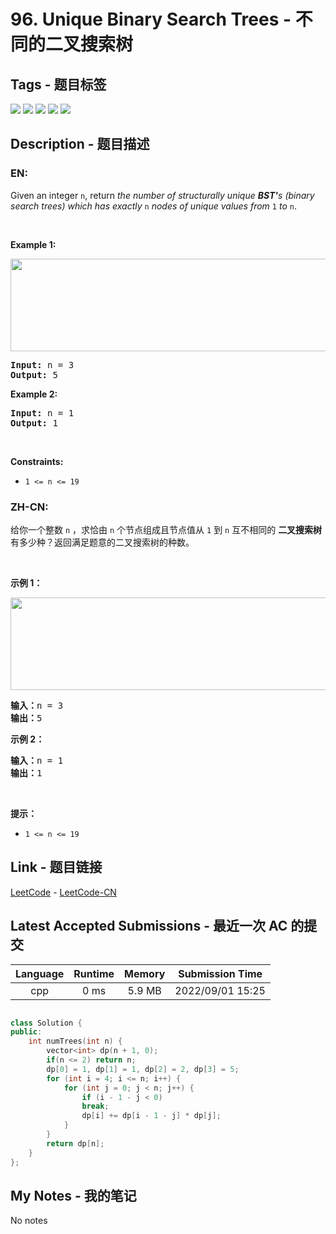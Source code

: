 
# 96. Unique Binary Search Trees - 不同的二叉搜索树

## Tags - 题目标签

 <img src="https://img.shields.io/badge/Tree-树-blue.svg">   <img src="https://img.shields.io/badge/Binary Search Tree-二叉搜索树-blue.svg">   <img src="https://img.shields.io/badge/Math-数学-blue.svg">   <img src="https://img.shields.io/badge/Dynamic Programming-动态规划-blue.svg">   <img src="https://img.shields.io/badge/Binary Tree-二叉树-blue.svg">  


## Description - 题目描述

### EN:
<p>Given an integer <code>n</code>, return <em>the number of structurally unique <strong>BST&#39;</strong>s (binary search trees) which has exactly </em><code>n</code><em> nodes of unique values from</em> <code>1</code> <em>to</em> <code>n</code>.</p>

<p>&nbsp;</p>
<p><strong class="example">Example 1:</strong></p>
<img alt="" src="https://assets.leetcode.com/uploads/2021/01/18/uniquebstn3.jpg" style="width: 600px; height: 148px;" />
<pre>
<strong>Input:</strong> n = 3
<strong>Output:</strong> 5
</pre>

<p><strong class="example">Example 2:</strong></p>

<pre>
<strong>Input:</strong> n = 1
<strong>Output:</strong> 1
</pre>

<p>&nbsp;</p>
<p><strong>Constraints:</strong></p>

<ul>
	<li><code>1 &lt;= n &lt;= 19</code></li>
</ul>


### ZH-CN:
<p>给你一个整数 <code>n</code> ，求恰由 <code>n</code> 个节点组成且节点值从 <code>1</code> 到 <code>n</code> 互不相同的 <strong>二叉搜索树</strong> 有多少种？返回满足题意的二叉搜索树的种数。</p>

<p> </p>

<p><strong>示例 1：</strong></p>
<img alt="" src="https://assets.leetcode.com/uploads/2021/01/18/uniquebstn3.jpg" style="width: 600px; height: 148px;" />
<pre>
<strong>输入：</strong>n = 3
<strong>输出：</strong>5
</pre>

<p><strong>示例 2：</strong></p>

<pre>
<strong>输入：</strong>n = 1
<strong>输出：</strong>1
</pre>

<p> </p>

<p><strong>提示：</strong></p>

<ul>
	<li><code>1 <= n <= 19</code></li>
</ul>



## Link - 题目链接

[LeetCode](https://leetcode.com/problems/unique-binary-search-trees/description/)  -  [LeetCode-CN](https://leetcode.cn/problems/unique-binary-search-trees/description/)
## Latest Accepted Submissions - 最近一次 AC 的提交


| Language | Runtime | Memory | Submission Time |
|:---:|:---:|:---:|:---:|
| cpp  | 0 ms | 5.9 MB | 2022/09/01 15:25 |

```cpp

class Solution {
public:
    int numTrees(int n) {
        vector<int> dp(n + 1, 0);
        if(n <= 2) return n;
        dp[0] = 1, dp[1] = 1, dp[2] = 2, dp[3] = 5;
        for (int i = 4; i <= n; i++) {
            for (int j = 0; j < n; j++) {
                if (i - 1 - j < 0)
                break;
                dp[i] += dp[i - 1 - j] * dp[j];
            }
        }
        return dp[n];
    }
};

```
## My Notes - 我的笔记


No notes

